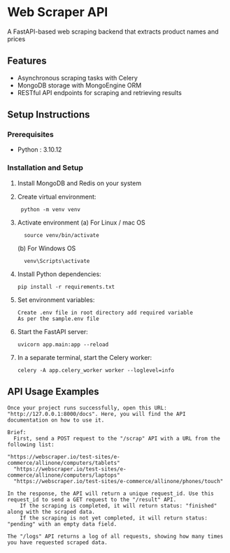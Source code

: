 # Web Scraper API

A FastAPI-based web scraping backend that extracts product names and prices

## Features

- Asynchronous scraping tasks with Celery
- MongoDB storage with MongoEngine ORM
- RESTful API endpoints for scraping and retrieving results

## Setup Instructions

### Prerequisites

- Python : 3.10.12

### Installation and Setup

1. Install MongoDB and Redis on your system
2. Create virtual environment:

   ```
    python -m venv venv
   ```
3. Activate environment
   (a) For Linux / mac  OS

   ```
     source venv/bin/activate
   ```

   (b) For Windows OS

   ```
     venv\Scripts\activate
   ```
4. Install Python dependencies:

   ```
   pip install -r requirements.txt
   ```
5. Set environment variables:

   ```
   Create .env file in root directory add required variable  
   As per the sample.env file 
   ```
6. Start the FastAPI server:

   ```
   uvicorn app.main:app --reload
   ```
7. In a separate terminal, start the Celery worker:

   ```
   celery -A app.celery_worker worker --loglevel=info
   ```

## API Usage Examples

    Once your project runs successfully, open this URL: "http://127.0.0.1:8000/docs". Here, you will find the API documentation on how to use it.

    Brief:
      First, send a POST request to the "/scrap" API with a URL from the following list:

    "https://webscraper.io/test-sites/e-commerce/allinone/computers/tablets"
      "https://webscraper.io/test-sites/e-commerce/allinone/computers/laptops"
      "https://webscraper.io/test-sites/e-commerce/allinone/phones/touch"

    In the response, the API will return a unique request_id. Use this request_id to send a GET request to the "/result" API.
        If the scraping is completed, it will return status: "finished" along with the scraped data.
        If the scraping is not yet completed, it will return status: "pending" with an empty data field.

    The "/logs" API returns a log of all requests, showing how many times you have requested scraped data.
